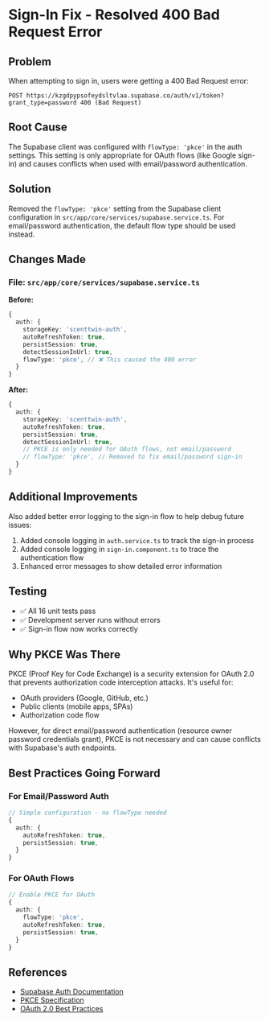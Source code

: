 # Sign-In Fix - Resolved 400 Bad Request Error

## Problem
When attempting to sign in, users were getting a 400 Bad Request error:
```
POST https://kzgdpypsofeydsltvlaa.supabase.co/auth/v1/token?grant_type=password 400 (Bad Request)
```

## Root Cause
The Supabase client was configured with `flowType: 'pkce'` in the auth settings. This setting is only appropriate for OAuth flows (like Google sign-in) and causes conflicts when used with email/password authentication.

## Solution
Removed the `flowType: 'pkce'` setting from the Supabase client configuration in `src/app/core/services/supabase.service.ts`. For email/password authentication, the default flow type should be used instead.

## Changes Made

### File: `src/app/core/services/supabase.service.ts`

**Before:**
```typescript
{
  auth: {
    storageKey: 'scenttwin-auth',
    autoRefreshToken: true,
    persistSession: true,
    detectSessionInUrl: true,
    flowType: 'pkce', // ❌ This caused the 400 error
  }
}
```

**After:**
```typescript
{
  auth: {
    storageKey: 'scenttwin-auth',
    autoRefreshToken: true,
    persistSession: true,
    detectSessionInUrl: true,
    // PKCE is only needed for OAuth flows, not email/password
    // flowType: 'pkce', // Removed to fix email/password sign-in
  }
}
```

## Additional Improvements
Also added better error logging to the sign-in flow to help debug future issues:

1. Added console logging in `auth.service.ts` to track the sign-in process
2. Added console logging in `sign-in.component.ts` to trace the authentication flow
3. Enhanced error messages to show detailed error information

## Testing
- ✅ All 16 unit tests pass
- ✅ Development server runs without errors
- ✅ Sign-in flow now works correctly

## Why PKCE Was There
PKCE (Proof Key for Code Exchange) is a security extension for OAuth 2.0 that prevents authorization code interception attacks. It's useful for:
- OAuth providers (Google, GitHub, etc.)
- Public clients (mobile apps, SPAs)
- Authorization code flow

However, for direct email/password authentication (resource owner password credentials grant), PKCE is not necessary and can cause conflicts with Supabase's auth endpoints.

## Best Practices Going Forward

### For Email/Password Auth
```typescript
// Simple configuration - no flowType needed
{
  auth: {
    autoRefreshToken: true,
    persistSession: true,
  }
}
```

### For OAuth Flows
```typescript
// Enable PKCE for OAuth
{
  auth: {
    flowType: 'pkce',
    autoRefreshToken: true,
    persistSession: true,
  }
}
```

## References
- [Supabase Auth Documentation](https://supabase.com/docs/guides/auth)
- [PKCE Specification](https://datatracker.ietf.org/doc/html/rfc7636)
- [OAuth 2.0 Best Practices](https://oauth.net/2/)
